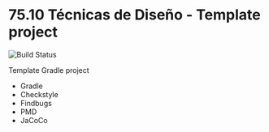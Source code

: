 # 75.10 Técnicas de Diseño - Template project
 ![Build Status](https://travis-ci.org/NahueSosa/TP0.svg?branch=master) 

Template Gradle project

* Gradle
* Checkstyle
* Findbugs
* PMD
* JaCoCo

